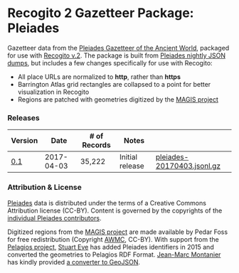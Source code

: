 # Recogito 2 Gazetteer Package: Pleiades

Gazetteer data from the [Pleiades Gazetteer of the Ancient World](http://pleiades.stoa.org),
packaged for use with [Recogito v.2](http://github.com/pelagios/recogito2). The package is
built from [Pleiades nightly JSON dumps](https://pleiades.stoa.org/downloads), but includes a few
changes specifically for use with Recogito:

- All place URLs are normalized to __http__, rather than __https__
- Barrington Atlas grid rectangles are collapsed to a point for better visualization in Recogito
- Regions are patched with geometries digitized by the [MAGIS project](http://cgma.depauw.edu/MAGIS/)

### Releases

| Version                                                                     | Date       | # of Records | Notes           |                                                                                  |
|-----------------------------------------------------------------------------|------------|--------------|----------------|----------------------------------------------------------------------------------|
|[0.1](https://github.com/pelagios/recogito2-places-pleiades/releases/tag/0.1)| 2017-04-03 | 35,222 | Initial release |[pleiades-20170403.jsonl.gz](https://github.com/pelagios/recogito2-places-pleiades/releases/download/0.1/pleiades-20170403.jsonl.gz)|

### Attribution & License

[Pleiades](http://pleiades.stoa.org) data is distributed under the terms of a Creative Commons
Attribution license (CC-BY). Content is governed by the copyrights of the [individual Pleiades
contributors](http://pleiades.stoa.org/credits/).

Digitized regions from the [MAGIS project](http://cgma.depauw.edu/MAGIS/) are made available by
Pedar Foss for free redistribution (Copyright [AWMC](http://awmc.unc.edu), CC-BY). With support
from the [Pelagios project](http://commmons.pelagios.org), [Stuart Eve](http://www.dead-mens-eyes.org/)
has added Pleiades identifiers in 2015 and converted the geometries to Pelagios RDF Format.
[Jean-Marc Montanier](https://github.com/montanier) has kindly provided [a converter to
GeoJSON](https://github.com/pelagios/gazetteer-data/tree/master/magis-pleiades-regions).
